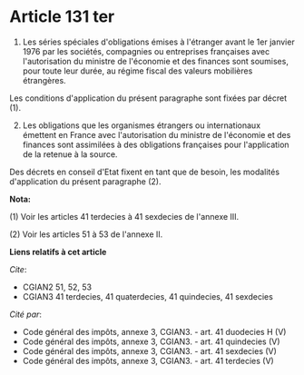 # Article 131 ter

1. Les séries spéciales d'obligations émises à l'étranger avant le 1er janvier 1976 par les sociétés, compagnies ou
entreprises françaises avec l'autorisation du ministre de l'économie et des finances sont soumises, pour toute leur durée, au
régime fiscal des valeurs mobilières étrangères.

Les conditions d'application du présent paragraphe sont fixées par décret (1).

2. Les obligations que les organismes étrangers ou internationaux émettent en France avec l'autorisation du ministre de
l'économie et des finances sont assimilées à des obligations françaises pour l'application de la retenue à la source.

Des décrets en conseil d'Etat fixent en tant que de besoin, les modalités d'application du présent paragraphe (2).

**Nota:**

(1) Voir les articles 41 terdecies à 41 sexdecies de l'annexe III.

(2) Voir les articles 51 à 53 de l'annexe II.

**Liens relatifs à cet article**

_Cite_:

  - CGIAN2 51, 52, 53
  - CGIAN3 41 terdecies, 41 quaterdecies, 41 quindecies, 41 sexdecies

_Cité par_:

  - Code général des impôts, annexe 3, CGIAN3. - art. 41 duodecies H (V)
  - Code général des impôts, annexe 3, CGIAN3. - art. 41 quindecies (V)
  - Code général des impôts, annexe 3, CGIAN3. - art. 41 sexdecies (V)
  - Code général des impôts, annexe 3, CGIAN3. - art. 41 terdecies (V)
